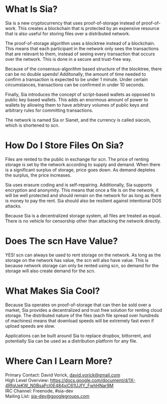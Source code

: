 What Is Sia?
============

Sia is a new cryptocurrency that uses proof-of-storage instead of proof-of-work. This creates a blockchain that is protected by an expensive resource that is also useful for storing files over a distributed network.

The proof-of-storage algorithm uses a blocktree instead of a blockchain. This means that each participant in the network only sees the transactions that are relevant to them, instead of seeing every transaction that occurs over the network. This is done in a secure and trust-free way.

Because of the consensus-algorithm based structure of the blocktree, there can be no double spends! Additonally, the amount of time needed to confirm a transaction is expected to be under 1 minute. Under certain circumstances, transactions can be confirmed in under 10 seconds.

Finally, Sia introduces the concept of script-based wallets as opposed to public key based wallets. This adds an enormous amount of power to wallets by allowing them to have arbitrary volumes of public keys and arbitrary rules for committing transactions.

The network is named Sia or Sianet, and the currency is called siacoin, which is shortened to scn.

How Do I Store Files On Sia?
============================

Files are rented to the public in exchange for scn. The price of renting storage is set by the network according to supply and demand. When there is a significant surplus of storage, price goes down. As demand depletes the surplus, the price increases.

Sia uses erasure coding and is self-repairing. Additionally, Sia supports encryption and anonymity. This means that once a file is on the network, it will be well protected and should remain on the network for as long as there is money to pay the rent. Sia should also be resilient against intentional DOS attacks.

Because Sia is a decentralized storage system, all files are treated as equal. There is no vehicle for censorship other than attacking the network directly.

Does The scn Have Value?
========================

YES! scn can always be used to rent storage on the network. As long as the storage on the network has value, the scn will also have value. This is because network storage can only be rented using scn, so demand for the storage will also create demand for the scn.

What Makes Sia Cool?
====================

Because Sia operates on proof-of-storage that can then be sold over a market, Sia provides a decentralized and trust free solution for renting cloud storage. The distributed nature of the files (each file spread over hundreds of machines) means that download speeds will be extremely fast even if upload speeds are slow.

Applications can be built around Sia to replace dropbox, bittorrent, and potentially Sia can be used as a distribution platform for any file.

Where Can I Learn More?
=======================

Primary Contact: David Vorick, david.vorick@gmail.com  
High Level Overview: https://docs.google.com/document/d/1X-4RfqUeKW_N0BsaPcl0E484xjC61UJfY_FwhHNar9M  
IRC Channel: Freenode, #sia-dev  
Mailing List: sia-dev@googlegroups.com  
